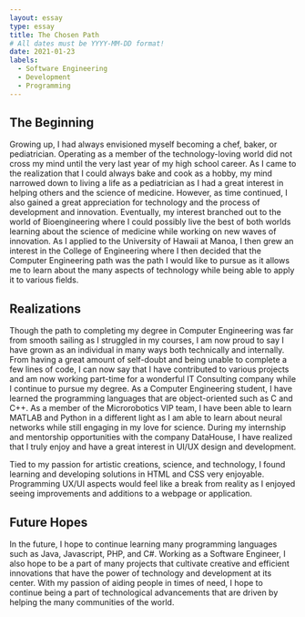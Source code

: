 ```yaml
---
layout: essay
type: essay
title: The Chosen Path
# All dates must be YYYY-MM-DD format!
date: 2021-01-23
labels:
  - Software Engineering
  - Development
  - Programming
---
```


## The Beginning
Growing up, I had always envisioned myself becoming a chef, baker, or pediatrician. Operating as a member of the technology-loving world did not cross my mind until the very last
year of my high school career. As I came to the realization that I could always bake and cook as a hobby, my mind narrowed down to living a life as a pediatrician as I had a great 
interest in helping others and the science of medicine. However, as time continued, I also gained a great appreciation for technology and the process of development and innovation. Eventually, my interest branched out to the world of Bioengineering where I could possibly live the best of both worlds learning about the science of medicine while working on new waves of innovation. As I applied to the University of Hawaii at Manoa, I then grew an interest in the College of Engineering where I then decided that the Computer Engineering path was the path I would like to pursue as it allows me to learn about the many aspects of technology while being able to apply it to various fields.

## Realizations
Though the path to completing my degree in Computer Engineering was far from smooth sailing as I struggled in my courses, I am now proud to say I have grown as an individual in many ways both technically and internally. From having a great amount of self-doubt and being unable to complete a few lines of code, I can now say that I have contributed to various projects and am now working part-time for a wonderful IT Consulting company while I continue to pursue my degree. As a Computer Engineering student, I have learned the programming languages that are object-oriented such as C and C++. As a member of the Microrobotics VIP team, I have been able to learn MATLAB and Python in a different light as I am able to learn about neural networks while still engaging in my love for science. During my internship and mentorship opportunities with the company DataHouse, I have realized that I truly enjoy and have a great interest in UI/UX design and development. 

Tied to my passion for artistic creations, science, and technology, I found learning and developing solutions in HTML and CSS very enjoyable. Programming UX/UI aspects would feel like a break from reality as I enjoyed seeing improvements and additions to a webpage or application. 

## Future Hopes
In the future, I hope to continue learning many programming languages such as Java, Javascript, PHP, and C#. Working as a Software Engineer, I also hope to be a part of many projects that cultivate creative and efficient innovations that have the power of technology and development at its center. With my passion of aiding people in times of need, I hope to continue being a part of technological advancements that are driven by helping the many communities of the world.







